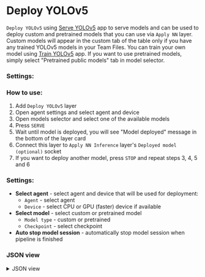 # Deploy YOLOv5

`Deploy YOLOv5` using [Serve YOLOv5](https://ecosystem.supervisely.com/apps/yolov5_2.0/serve) app to serve models and can be used to deploy custom and pretrained models that you can use via `Apply NN` layer. Custom models will appear in the custom tab of the table only if you have any trained YOLOv5 models in your Team Files. You can train your own model using [Train YOLOv5](https://ecosystem.supervisely.com/apps/yolov5_2.0/train) app. If you want to use pretrained models, simply select "Pretrained public models" tab in model selector.

### Settings:

### How to use:

1. Add `Deploy YOLOv5` layer
2. Open agent settings and select agent and device
3. Open models selector and select one of the available models
4. Press `SERVE`
5. Wait until model is deployed, you will see "Model deployed" message in the bottom of the layer card
6. Connect this layer to `Apply NN Inference` layer's `Deployed model (optional)` socket
7. If you want to deploy another model, press `STOP` and repeat steps 3, 4, 5 and 6

### Settings:

- **Select agent** - select agent and device that will be used for deployment:
    - `Agent` - select agent
    - `Device` - select CPU or GPU (faster) device if available
- **Select model** - select custom or pretrained model
    - `Model type` - custom or pretrained
    - `Checkpoint` - select checkpoint
- **Auto stop model session** - automatically stop model session when pipeline is finished

### JSON view

<details>
  <summary>JSON view</summary>
<pre>
{
  "action": "deploy_yolov5",
  "src": [],
  "dst": "$deploy_yolov5_1",
  "settings": {
    "agent_id": 348,
    "device": "cuda:0",
    "model_type": "Pretrained models",
    "model_name": "YOLOv5nu",
    "task_type": "object detection",
    "model_path": null,
    "stop_model_session": true,
    "session_id": 60050
  }
}
</pre>
</details>

